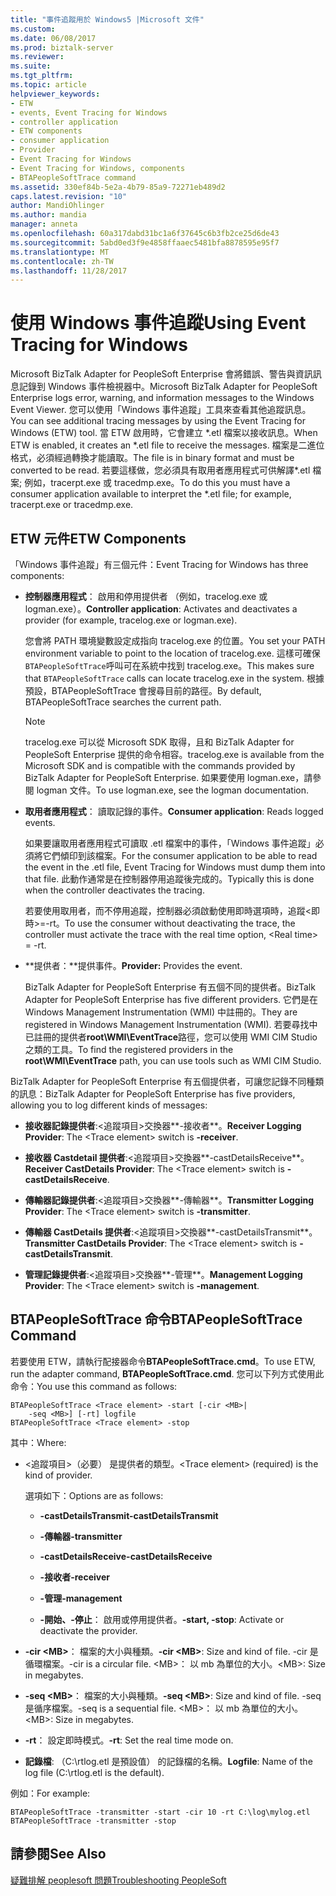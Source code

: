 ```yaml
---
title: "事件追蹤用於 Windows5 |Microsoft 文件"
ms.custom: 
ms.date: 06/08/2017
ms.prod: biztalk-server
ms.reviewer: 
ms.suite: 
ms.tgt_pltfrm: 
ms.topic: article
helpviewer_keywords:
- ETW
- events, Event Tracing for Windows
- controller application
- ETW components
- consumer application
- Provider
- Event Tracing for Windows
- Event Tracing for Windows, components
- BTAPeopleSoftTrace command
ms.assetid: 330ef84b-5e2a-4b79-85a9-72271eb489d2
caps.latest.revision: "10"
author: MandiOhlinger
ms.author: mandia
manager: anneta
ms.openlocfilehash: 60a317dabd31bc1a6f37645c6b3fb2ce25d6de43
ms.sourcegitcommit: 5abd0ed3f9e4858ffaaec5481bfa8878595e95f7
ms.translationtype: MT
ms.contentlocale: zh-TW
ms.lasthandoff: 11/28/2017
---
```

# <a name="using-event-tracing-for-windows"></a><span data-ttu-id="1c155-102">使用 Windows 事件追蹤</span><span class="sxs-lookup"><span data-stu-id="1c155-102">Using Event Tracing for Windows</span></span>
<span data-ttu-id="1c155-103">Microsoft BizTalk Adapter for PeopleSoft Enterprise 會將錯誤、警告與資訊訊息記錄到 Windows 事件檢視器中。</span><span class="sxs-lookup"><span data-stu-id="1c155-103">Microsoft BizTalk Adapter for PeopleSoft Enterprise logs error, warning, and information messages to the Windows Event Viewer.</span></span> <span data-ttu-id="1c155-104">您可以使用「Windows 事件追蹤」工具來查看其他追蹤訊息。</span><span class="sxs-lookup"><span data-stu-id="1c155-104">You can see additional tracing messages by using the Event Tracing for Windows (ETW) tool.</span></span> <span data-ttu-id="1c155-105">當 ETW 啟用時，它會建立 *.etl 檔案以接收訊息。</span><span class="sxs-lookup"><span data-stu-id="1c155-105">When ETW is enabled, it creates an *.etl file to receive the messages.</span></span> <span data-ttu-id="1c155-106">檔案是二進位格式，必須經過轉換才能讀取。</span><span class="sxs-lookup"><span data-stu-id="1c155-106">The file is in binary format and must be converted to be read.</span></span> <span data-ttu-id="1c155-107">若要這樣做，您必須具有取用者應用程式可供解譯\*.etl 檔案; 例如，tracerpt.exe 或 tracedmp.exe。</span><span class="sxs-lookup"><span data-stu-id="1c155-107">To do this you must have a consumer application available to interpret the \*.etl file; for example, tracerpt.exe or tracedmp.exe.</span></span>  
  
## <a name="etw-components"></a><span data-ttu-id="1c155-108">ETW 元件</span><span class="sxs-lookup"><span data-stu-id="1c155-108">ETW Components</span></span>  
 <span data-ttu-id="1c155-109">「Windows 事件追蹤」有三個元件：</span><span class="sxs-lookup"><span data-stu-id="1c155-109">Event Tracing for Windows has three components:</span></span>  
  
-   <span data-ttu-id="1c155-110">**控制器應用程式**： 啟用和停用提供者 （例如，tracelog.exe 或 logman.exe）。</span><span class="sxs-lookup"><span data-stu-id="1c155-110">**Controller application**: Activates and deactivates a provider (for example, tracelog.exe or logman.exe).</span></span>  
  
     <span data-ttu-id="1c155-111">您會將 PATH 環境變數設定成指向 tracelog.exe 的位置。</span><span class="sxs-lookup"><span data-stu-id="1c155-111">You set your PATH environment variable to point to the location of tracelog.exe.</span></span> <span data-ttu-id="1c155-112">這樣可確保`BTAPeopleSoftTrace`呼叫可在系統中找到 tracelog.exe。</span><span class="sxs-lookup"><span data-stu-id="1c155-112">This makes sure that `BTAPeopleSoftTrace` calls can locate tracelog.exe in the system.</span></span> <span data-ttu-id="1c155-113">根據預設，BTAPeopleSoftTrace 會搜尋目前的路徑。</span><span class="sxs-lookup"><span data-stu-id="1c155-113">By default, BTAPeopleSoftTrace searches the current path.</span></span>  
  
    > [!NOTE]
    >  <span data-ttu-id="1c155-114">tracelog.exe 可以從 Microsoft SDK 取得，且和 BizTalk Adapter for PeopleSoft Enterprise 提供的命令相容。</span><span class="sxs-lookup"><span data-stu-id="1c155-114">tracelog.exe is available from the Microsoft SDK and is compatible with the commands provided by BizTalk Adapter for PeopleSoft Enterprise.</span></span> <span data-ttu-id="1c155-115">如果要使用 logman.exe，請參閱 logman 文件。</span><span class="sxs-lookup"><span data-stu-id="1c155-115">To use logman.exe, see the logman documentation.</span></span>  
  
-   <span data-ttu-id="1c155-116">**取用者應用程式**： 讀取記錄的事件。</span><span class="sxs-lookup"><span data-stu-id="1c155-116">**Consumer application**: Reads logged events.</span></span>  
  
     <span data-ttu-id="1c155-117">如果要讓取用者應用程式可讀取 .etl 檔案中的事件，「Windows 事件追蹤」必須將它們傾印到該檔案。</span><span class="sxs-lookup"><span data-stu-id="1c155-117">For the consumer application to be able to read the event in the .etl file, Event Tracing for Windows must dump them into that file.</span></span> <span data-ttu-id="1c155-118">此動作通常是在控制器停用追蹤後完成的。</span><span class="sxs-lookup"><span data-stu-id="1c155-118">Typically this is done when the controller deactivates the tracing.</span></span>  
  
     <span data-ttu-id="1c155-119">若要使用取用者，而不停用追蹤，控制器必須啟動使用即時選項時，追蹤\<即時\>=-rt。</span><span class="sxs-lookup"><span data-stu-id="1c155-119">To use the consumer without deactivating the trace, the controller must activate the trace with the real time option, \<Real time\> = -rt.</span></span>  
  
-   <span data-ttu-id="1c155-120">**提供者：**提供事件。</span><span class="sxs-lookup"><span data-stu-id="1c155-120">**Provider:** Provides the event.</span></span>  
  
     <span data-ttu-id="1c155-121">BizTalk Adapter for PeopleSoft Enterprise 有五個不同的提供者。</span><span class="sxs-lookup"><span data-stu-id="1c155-121">BizTalk Adapter for PeopleSoft Enterprise has five different providers.</span></span> <span data-ttu-id="1c155-122">它們是在 Windows Management Instrumentation (WMI) 中註冊的。</span><span class="sxs-lookup"><span data-stu-id="1c155-122">They are registered in Windows Management Instrumentation (WMI).</span></span> <span data-ttu-id="1c155-123">若要尋找中已註冊的提供者**root\WMI\EventTrace**路徑，您可以使用 WMI CIM Studio 之類的工具。</span><span class="sxs-lookup"><span data-stu-id="1c155-123">To find the registered providers in the **root\WMI\EventTrace** path, you can use tools such as WMI CIM Studio.</span></span>  
  
 <span data-ttu-id="1c155-124">BizTalk Adapter for PeopleSoft Enterprise 有五個提供者，可讓您記錄不同種類的訊息：</span><span class="sxs-lookup"><span data-stu-id="1c155-124">BizTalk Adapter for PeopleSoft Enterprise has five providers, allowing you to log different kinds of messages:</span></span>  
  
-   <span data-ttu-id="1c155-125">**接收器記錄提供者**:\<追蹤項目\>交換器**-接收者**。</span><span class="sxs-lookup"><span data-stu-id="1c155-125">**Receiver Logging Provider**: The \<Trace element\> switch is **-receiver**.</span></span>  
  
-   <span data-ttu-id="1c155-126">**接收器 Castdetail 提供者**:\<追蹤項目\>交換器**-castDetailsReceive**。</span><span class="sxs-lookup"><span data-stu-id="1c155-126">**Receiver CastDetails Provider**: The \<Trace element\> switch is **-castDetailsReceive**.</span></span>  
  
-   <span data-ttu-id="1c155-127">**傳輸器記錄提供者**:\<追蹤項目\>交換器**-傳輸器**。</span><span class="sxs-lookup"><span data-stu-id="1c155-127">**Transmitter Logging Provider**: The \<Trace element\> switch is **-transmitter**.</span></span>  
  
-   <span data-ttu-id="1c155-128">**傳輸器 CastDetails 提供者**:\<追蹤項目\>交換器**-castDetailsTransmit**。</span><span class="sxs-lookup"><span data-stu-id="1c155-128">**Transmitter CastDetails Provider**: The \<Trace element\> switch is **-castDetailsTransmit**.</span></span>  
  
-   <span data-ttu-id="1c155-129">**管理記錄提供者**:\<追蹤項目\>交換器**-管理**。</span><span class="sxs-lookup"><span data-stu-id="1c155-129">**Management Logging Provider**: The \<Trace element\> switch is **-management**.</span></span>  
  
## <a name="btapeoplesofttrace-command"></a><span data-ttu-id="1c155-130">BTAPeopleSoftTrace 命令</span><span class="sxs-lookup"><span data-stu-id="1c155-130">BTAPeopleSoftTrace Command</span></span>  
 <span data-ttu-id="1c155-131">若要使用 ETW，請執行配接器命令**BTAPeopleSoftTrace.cmd**。</span><span class="sxs-lookup"><span data-stu-id="1c155-131">To use ETW, run the adapter command, **BTAPeopleSoftTrace.cmd**.</span></span> <span data-ttu-id="1c155-132">您可以下列方式使用此命令：</span><span class="sxs-lookup"><span data-stu-id="1c155-132">You use this command as follows:</span></span>  
  
```  
BTAPeopleSoftTrace <Trace element> -start [-cir <MB>|   
    -seq <MB>] [-rt] logfile  
BTAPeopleSoftTrace <Trace element> -stop  
```  
  
 <span data-ttu-id="1c155-133">其中：</span><span class="sxs-lookup"><span data-stu-id="1c155-133">Where:</span></span>  
  
-   <span data-ttu-id="1c155-134">\<追蹤項目\>（必要） 是提供者的類型。</span><span class="sxs-lookup"><span data-stu-id="1c155-134">\<Trace element\> (required) is the kind of provider.</span></span>  
  
     <span data-ttu-id="1c155-135">選項如下：</span><span class="sxs-lookup"><span data-stu-id="1c155-135">Options are as follows:</span></span>  
  
    -   <span data-ttu-id="1c155-136">**-castDetailsTransmit**</span><span class="sxs-lookup"><span data-stu-id="1c155-136">**-castDetailsTransmit**</span></span>  
  
    -   <span data-ttu-id="1c155-137">**-傳輸器**</span><span class="sxs-lookup"><span data-stu-id="1c155-137">**-transmitter**</span></span>  
  
    -   <span data-ttu-id="1c155-138">**-castDetailsReceive**</span><span class="sxs-lookup"><span data-stu-id="1c155-138">**-castDetailsReceive**</span></span>  
  
    -   <span data-ttu-id="1c155-139">**-接收者**</span><span class="sxs-lookup"><span data-stu-id="1c155-139">**-receiver**</span></span>  
  
    -   <span data-ttu-id="1c155-140">**-管理**</span><span class="sxs-lookup"><span data-stu-id="1c155-140">**-management**</span></span>  
  
    -   <span data-ttu-id="1c155-141">**-開始、-停止**： 啟用或停用提供者。</span><span class="sxs-lookup"><span data-stu-id="1c155-141">**-start, -stop**: Activate or deactivate the provider.</span></span>  
  
-   <span data-ttu-id="1c155-142">**-cir \<MB\>**： 檔案的大小與種類。</span><span class="sxs-lookup"><span data-stu-id="1c155-142">**-cir \<MB\>**: Size and kind of file.</span></span> <span data-ttu-id="1c155-143">-cir 是循環檔案。</span><span class="sxs-lookup"><span data-stu-id="1c155-143">-cir is a circular file.</span></span> <span data-ttu-id="1c155-144">\<MB\>： 以 mb 為單位的大小。</span><span class="sxs-lookup"><span data-stu-id="1c155-144">\<MB\>: Size in megabytes.</span></span>  
  
-   <span data-ttu-id="1c155-145">**-seq \<MB\>**： 檔案的大小與種類。</span><span class="sxs-lookup"><span data-stu-id="1c155-145">**-seq \<MB\>**: Size and kind of file.</span></span> <span data-ttu-id="1c155-146">-seq 是循序檔案。</span><span class="sxs-lookup"><span data-stu-id="1c155-146">-seq is a sequential file.</span></span> <span data-ttu-id="1c155-147">\<MB\>： 以 mb 為單位的大小。</span><span class="sxs-lookup"><span data-stu-id="1c155-147">\<MB\>: Size in megabytes.</span></span>  
  
-   <span data-ttu-id="1c155-148">**-rt**： 設定即時模式。</span><span class="sxs-lookup"><span data-stu-id="1c155-148">**-rt**: Set the real time mode on.</span></span>  
  
-   <span data-ttu-id="1c155-149">**記錄檔**: （C:\rtlog.etl 是預設值） 的記錄檔的名稱。</span><span class="sxs-lookup"><span data-stu-id="1c155-149">**Logfile**: Name of the log file (C:\rtlog.etl is the default).</span></span>  
  
 <span data-ttu-id="1c155-150">例如：</span><span class="sxs-lookup"><span data-stu-id="1c155-150">For example:</span></span>  
  
```  
BTAPeopleSoftTrace -transmitter -start -cir 10 -rt C:\log\mylog.etl  
BTAPeopleSoftTrace -transmitter -stop  
```  
  
## <a name="see-also"></a><span data-ttu-id="1c155-151">請參閱</span><span class="sxs-lookup"><span data-stu-id="1c155-151">See Also</span></span>  
 [<span data-ttu-id="1c155-152">疑難排解 peoplesoft 問題</span><span class="sxs-lookup"><span data-stu-id="1c155-152">Troubleshooting PeopleSoft</span></span>](../core/troubleshooting-peoplesoft.md)